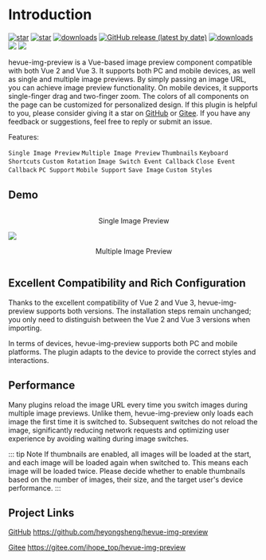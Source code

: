 # Introduction

<div class="img-inline-wrap" style='margin-top: 20px;'>
<a href='https://github.com/heyongsheng/hevue-img-preview'><img src='https://img.shields.io/github/stars/heyongsheng?style=social' alt='star'></img></a>
<!-- <a href='https://github.com/heyongsheng/hevue-img-preview'><img alt="GitHub forks" src="https://img.shields.io/github/forks/heyongsheng/hevue-img-preview?style=social"></img></a>  -->
<a href='https://gitee.com/ihope_top/hevue-img-preview/stargazers'><img src='https://gitee.com/ihope_top/hevue-img-preview/badge/star.svg?theme=dark' alt='star'></img></a> 
<a href='https://www.npmjs.com/package/hevue-img-preview'><img src='https://img.shields.io/npm/dm/hevue-img-preview.svg' alt='downloads'></img></a>
<a href='https://gitee.com/ihope_top/hevue-img-preview/stargazers'><img alt="GitHub release (latest by date)" src="https://img.shields.io/github/v/release/heyongsheng/hevue-img-preview"></a>
<a href='https://www.npmjs.com/package/hevue-img-preview'><img src='https://img.shields.io/badge/License-MIT-green' alt='downloads'></img></a>
<a href='#'><img src='https://img.shields.io/badge/Vue2-%2365b687?logo=Vue.js&logoColor=white'></img></a>
<a href='#'><img src='https://img.shields.io/badge/Vue3-%2365b687?logo=Vue.js&logoColor=white'></img></a>
</div>

hevue-img-preview is a Vue-based image preview component compatible with both Vue 2 and Vue 3. It supports both PC and mobile devices, as well as single and multiple image previews. By simply passing an image URL, you can achieve image preview functionality. On mobile devices, it supports single-finger drag and two-finger zoom. The colors of all components on the page can be customized for personalized design. If this plugin is helpful to you, please consider giving it a star on [GitHub](https://github.com/heyongsheng/hevue-img-preview) or [Gitee](https://gitee.com/ihope_top/hevue-img-preview). If you have any feedback or suggestions, feel free to reply or submit an issue.

Features:

`Single Image Preview` `Multiple Image Preview` `Thumbnails` `Keyboard Shortcuts` `Custom Rotation` `Image Switch Event Callback` `Close Event Callback` `PC Support` `Mobile Support` `Save Image` `Custom Styles`

## Demo

<div style="display:flex;flex-wrap:wrap">
  <div style="width: 100%">
    <p style="text-align: center">Single Image Preview</p>
    <img src="/1.png" @click="showImg" />
  </div>
  <div style="width: 100%">
    <p style="text-align: center">Multiple Image Preview</p>
    <img v-for="(item, index) in imgList" :src="item" style="width:33%;display: inline-block" @click="showImgList(index)" />
  </div>
</div>

<script setup>
 import { previewImages } from 'hevue-img-preview/v3'
 import { withBase } from 'vitepress'

 const showImg = () => {
  previewImages('/1.png')
 }
 const imgList = [
  withBase('/2.png'),
  withBase('/3.png'),
  withBase('/4.png')
 ]
 const showImgList = (index) => {
  previewImages({
    nowImgIndex: index,
    imgList
  })
 }

</script>

## Excellent Compatibility and Rich Configuration

Thanks to the excellent compatibility of Vue 2 and Vue 3, hevue-img-preview supports both versions. The installation steps remain unchanged; you only need to distinguish between the Vue 2 and Vue 3 versions when importing.

In terms of devices, hevue-img-preview supports both PC and mobile platforms. The plugin adapts to the device to provide the correct styles and interactions.

## Performance

Many plugins reload the image URL every time you switch images during multiple image previews. Unlike them, hevue-img-preview only loads each image the first time it is switched to. Subsequent switches do not reload the image, significantly reducing network requests and optimizing user experience by avoiding waiting during image switches.

::: tip Note
If thumbnails are enabled, all images will be loaded at the start, and each image will be loaded again when switched to. This means each image will be loaded twice. Please decide whether to enable thumbnails based on the number of images, their size, and the target user's device performance.
:::

## Project Links

[GitHub](https://github.com/heyongsheng/hevue-img-preview) https://github.com/heyongsheng/hevue-img-preview

[Gitee](https://gitee.com/ihope_top/hevue-img-preview) https://gitee.com/ihope_top/hevue-img-preview


